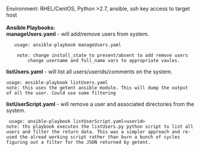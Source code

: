 
Environment: RHEL/CentOS, Python >2.7, ansible, ssh key access to target host<br><br>
<b>Ansible Playbooks:</b><br>
**manageUsers.yaml** - will add/remove users from system. 
	

       usage: ansible-playbook manageUsers.yaml 
    	  
    	note: change install_state to present/absent to add remove users
            change username and full_name vars to appropriate vaules.

**listUsers.yaml** - will list all users/userids/comments on the system. 
	

    usage: ansible-playbook listUsers.yaml
    note: this uses the getent ansible module. This will dump the output of all the user. Could use some filtering
    
    	
**listUserScript.yaml** - will remove a user and associated directories from the system. 
	

     usage: ansible-playbook listUserScript.yaml<userid>
	note: ths playbook executes the listUsers.py python script to list all users and filter the return data. This was a simpler approach and re-used the alread working script rather than burn a bunch of cycles figuring out a filter for the JSON returned by getent.  
